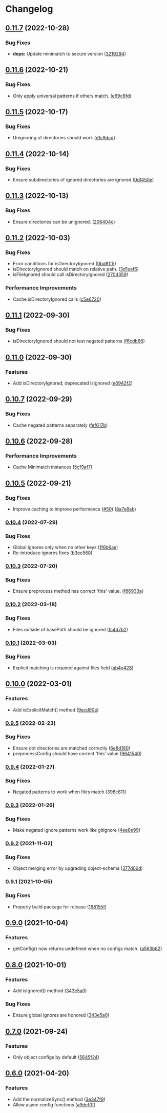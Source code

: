 # Changelog

## [0.11.7](https://github.com/humanwhocodes/config-array/compare/v0.11.6...v0.11.7) (2022-10-28)


### Bug Fixes

* **deps:** Update minimatch to secure version ([3219294](https://github.com/humanwhocodes/config-array/commit/3219294bf9170c500ee9e212b59e17ef205b7c3c))

## [0.11.6](https://github.com/humanwhocodes/config-array/compare/v0.11.5...v0.11.6) (2022-10-21)


### Bug Fixes

* Only apply universal patterns if others match. ([e69c8fd](https://github.com/humanwhocodes/config-array/commit/e69c8fdbb7696b406821bc723b86b4c5304c4260))

## [0.11.5](https://github.com/humanwhocodes/config-array/compare/v0.11.4...v0.11.5) (2022-10-17)


### Bug Fixes

* Unignoring of directories should work ([e1c9dcd](https://github.com/humanwhocodes/config-array/commit/e1c9dcd05534619effe258596191ea9dc5bb37af))

## [0.11.4](https://github.com/humanwhocodes/config-array/compare/v0.11.3...v0.11.4) (2022-10-14)


### Bug Fixes

* Ensure subdirectories of ignored directories are ignored ([0df450e](https://github.com/humanwhocodes/config-array/commit/0df450eabeb595ae22fe680ce3320dc47edb1e66))

## [0.11.3](https://github.com/humanwhocodes/config-array/compare/v0.11.2...v0.11.3) (2022-10-13)


### Bug Fixes

* Ensure directories can be unignored. ([206404c](https://github.com/humanwhocodes/config-array/commit/206404c490d354a4f39ef9b4a6d0ceaec119abc5))

## [0.11.2](https://github.com/humanwhocodes/config-array/compare/v0.11.1...v0.11.2) (2022-10-03)


### Bug Fixes

* Error conditions for isDirectoryIgnored ([0bd81f5](https://github.com/humanwhocodes/config-array/commit/0bd81f53b7c217d561f70709057c7d77f17e8c6d))
* isDirectoryIgnored should match on relative path. ([3d1eaf6](https://github.com/humanwhocodes/config-array/commit/3d1eaf6389056215e27793cde9c2954c01c78df8))
* isFileIgnored should call isDirectoryIgnored ([270d359](https://github.com/humanwhocodes/config-array/commit/270d359295f376edb0c73905f62a848284d34053))


### Performance Improvements

* Cache isDirectoryIgnored calls ([c5e6720](https://github.com/humanwhocodes/config-array/commit/c5e67208618e253c08bd320efeae4b1f63641e63))

## [0.11.1](https://github.com/humanwhocodes/config-array/compare/v0.11.0...v0.11.1) (2022-09-30)


### Bug Fixes

* isDirectoryIgnored should not test negated patterns ([f6cdb68](https://github.com/humanwhocodes/config-array/commit/f6cdb688784901970fda72eb688eb1a00c44b09a))

## [0.11.0](https://github.com/humanwhocodes/config-array/compare/v0.10.7...v0.11.0) (2022-09-30)


### Features

* Add isDirectoryIgnored; deprecated isIgnored ([e6942f2](https://github.com/humanwhocodes/config-array/commit/e6942f2ce075007d39f23530593b7adb19178a52))

## [0.10.7](https://github.com/humanwhocodes/config-array/compare/v0.10.6...v0.10.7) (2022-09-29)


### Bug Fixes

* Cache negated patterns separately ([fef617b](https://github.com/humanwhocodes/config-array/commit/fef617b6999f9a4b5871d4525c82c4181bc96fb7))

## [0.10.6](https://github.com/humanwhocodes/config-array/compare/v0.10.5...v0.10.6) (2022-09-28)


### Performance Improvements

* Cache Minimatch instances ([5cf9af7](https://github.com/humanwhocodes/config-array/commit/5cf9af7ecaf227d2106be0cebd92d7f5148867e6))

## [0.10.5](https://github.com/humanwhocodes/config-array/compare/v0.10.4...v0.10.5) (2022-09-21)


### Bug Fixes

* Improve caching to improve performance ([#50](https://github.com/humanwhocodes/config-array/issues/50)) ([8a7e8ab](https://github.com/humanwhocodes/config-array/commit/8a7e8ab499bcbb10d7cbdd676197fc686966a64e))

### [0.10.4](https://www.github.com/humanwhocodes/config-array/compare/v0.10.3...v0.10.4) (2022-07-29)


### Bug Fixes

* Global ignores only when no other keys ([1f6b6ae](https://www.github.com/humanwhocodes/config-array/commit/1f6b6ae89152c1ebe118f55e7ea05c37e7c960dc))
* Re-introduce ignores fixes ([b3ec560](https://www.github.com/humanwhocodes/config-array/commit/b3ec560c485bec2f7420fd63a939448b49a073e3))

### [0.10.3](https://www.github.com/humanwhocodes/config-array/compare/v0.10.2...v0.10.3) (2022-07-20)


### Bug Fixes

* Ensure preprocess method has correct 'this' value. ([f86933a](https://www.github.com/humanwhocodes/config-array/commit/f86933a072e5a4069bab2c1ce284dedf0efa715d))

### [0.10.2](https://www.github.com/humanwhocodes/config-array/compare/v0.10.1...v0.10.2) (2022-03-18)


### Bug Fixes

* Files outside of basePath should be ignored ([fc4d7b2](https://www.github.com/humanwhocodes/config-array/commit/fc4d7b2e851959ab9ab84305f6c78c52e9cc2c3c))

### [0.10.1](https://www.github.com/humanwhocodes/config-array/compare/v0.10.0...v0.10.1) (2022-03-03)


### Bug Fixes

* Explicit matching is required against files field ([ab4e428](https://www.github.com/humanwhocodes/config-array/commit/ab4e4282ecea994ef88d273dc47aa24bf3c6972e))

## [0.10.0](https://www.github.com/humanwhocodes/config-array/compare/v0.9.5...v0.10.0) (2022-03-01)


### Features

* Add isExplicitMatch() method ([9ecd90e](https://www.github.com/humanwhocodes/config-array/commit/9ecd90e2a3e984633f535daa4da3cbfb96964fdd))

### [0.9.5](https://www.github.com/humanwhocodes/config-array/compare/v0.9.4...v0.9.5) (2022-02-23)


### Bug Fixes

* Ensure dot directories are matched correctly ([6e8d180](https://www.github.com/humanwhocodes/config-array/commit/6e8d180f43cedf3c2072d8a1229470e9fafabf5b))
* preprocessConfig should have correct 'this' value ([9641540](https://www.github.com/humanwhocodes/config-array/commit/96415402cf0012ccf8e4af6c7b934dfc1a058986))

### [0.9.4](https://www.github.com/humanwhocodes/config-array/compare/v0.9.3...v0.9.4) (2022-01-27)


### Bug Fixes

* Negated patterns to work when files match ([398c811](https://www.github.com/humanwhocodes/config-array/commit/398c8119d359493dc7b82b40df4d92ea6528375f))

### [0.9.3](https://www.github.com/humanwhocodes/config-array/compare/v0.9.2...v0.9.3) (2022-01-26)


### Bug Fixes

* Make negated ignore patterns work like gitignore ([4ee8e99](https://www.github.com/humanwhocodes/config-array/commit/4ee8e998436e2c4538b06476e0bead8a44fe5a1b))

### [0.9.2](https://www.github.com/humanwhocodes/config-array/compare/v0.9.1...v0.9.2) (2021-11-02)


### Bug Fixes

* Object merging error by upgrading object-schema ([377d06d](https://www.github.com/humanwhocodes/config-array/commit/377d06d2a44d781b0bec70b3389c48b3d5a63f94))

### [0.9.1](https://www.github.com/humanwhocodes/config-array/compare/v0.9.0...v0.9.1) (2021-10-05)


### Bug Fixes

* Properly build package for release ([168155f](https://www.github.com/humanwhocodes/config-array/commit/168155f3fed91ab35566c452efd28debf8ec2b85))

## [0.9.0](https://www.github.com/humanwhocodes/config-array/compare/v0.8.0...v0.9.0) (2021-10-04)


### Features

* getConfig() now returns undefined when no configs match. ([a563b82](https://www.github.com/humanwhocodes/config-array/commit/a563b8255d4eb2bb7745314e3f00ef53792b343f))

## [0.8.0](https://www.github.com/humanwhocodes/config-array/compare/v0.7.0...v0.8.0) (2021-10-01)


### Features

* Add isIgnored() method ([343e5a0](https://www.github.com/humanwhocodes/config-array/commit/343e5a0a9e32028bfc6c0bf1ec0c6badf74f47f9))


### Bug Fixes

* Ensure global ignores are honored ([343e5a0](https://www.github.com/humanwhocodes/config-array/commit/343e5a0a9e32028bfc6c0bf1ec0c6badf74f47f9))

## [0.7.0](https://www.github.com/humanwhocodes/config-array/compare/v0.6.0...v0.7.0) (2021-09-24)


### Features

* Only object configs by default ([5645f24](https://www.github.com/humanwhocodes/config-array/commit/5645f241b2412a3263a02ef9e3a9bd19cc86035d))

## [0.6.0](https://www.github.com/humanwhocodes/config-array/compare/v0.5.0...v0.6.0) (2021-04-20)


### Features

* Add the normalizeSync() method ([3e347f9](https://www.github.com/humanwhocodes/config-array/commit/3e347f9d77c5ca2b15995e75ff7bc4fb96b7d66e))
* Allow async config functions ([a9def0f](https://www.github.com/humanwhocodes/config-array/commit/a9def0faf579c223349dfe08d2486756840538c3))
